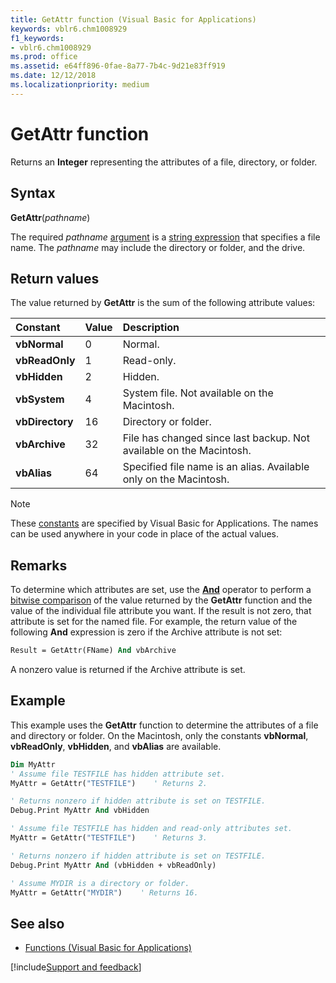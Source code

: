 ```yaml
---
title: GetAttr function (Visual Basic for Applications)
keywords: vblr6.chm1008929
f1_keywords:
- vblr6.chm1008929
ms.prod: office
ms.assetid: e64ff896-0fae-8a77-7b4c-9d21e83ff919
ms.date: 12/12/2018
ms.localizationpriority: medium
---
```



# GetAttr function

Returns an **Integer** representing the attributes of a file, directory, or folder.

## Syntax

**GetAttr**(_pathname_)

The required _pathname_ [argument](../../Glossary/vbe-glossary.md#argument) is a [string expression](../../Glossary/vbe-glossary.md#string-expression) that specifies a file name. The _pathname_ may include the directory or folder, and the drive.

## Return values

The value returned by **GetAttr** is the sum of the following attribute values:

|Constant|Value|Description|
|:-----|:-----|:-----|
|**vbNormal**|0|Normal.|
|**vbReadOnly**|1|Read-only.|
|**vbHidden**|2|Hidden.|
|**vbSystem**|4|System file. Not available on the Macintosh.|
|**vbDirectory**|16|Directory or folder.|
|**vbArchive**|32|File has changed since last backup. Not available on the Macintosh.|
|**vbAlias**|64|Specified file name is an alias. Available only on the Macintosh.|

> [!NOTE] 
> These [constants](../../Glossary/vbe-glossary.md#constant) are specified by Visual Basic for Applications. The names can be used anywhere in your code in place of the actual values.

## Remarks

To determine which attributes are set, use the **[And](and-operator.md)** operator to perform a [bitwise comparison](../../Glossary/vbe-glossary.md#bitwise-comparison) of the value returned by the **GetAttr** function and the value of the individual file attribute you want. If the result is not zero, that attribute is set for the named file. For example, the return value of the following **And** expression is zero if the Archive attribute is not set:

```vb
Result = GetAttr(FName) And vbArchive
```

A nonzero value is returned if the Archive attribute is set.

## Example

This example uses the **GetAttr** function to determine the attributes of a file and directory or folder. On the Macintosh, only the constants **vbNormal**, **vbReadOnly**, **vbHidden**, and **vbAlias** are available.

```vb
Dim MyAttr
' Assume file TESTFILE has hidden attribute set.
MyAttr = GetAttr("TESTFILE")    ' Returns 2.

' Returns nonzero if hidden attribute is set on TESTFILE.
Debug.Print MyAttr And vbHidden    

' Assume file TESTFILE has hidden and read-only attributes set.
MyAttr = GetAttr("TESTFILE")    ' Returns 3.

' Returns nonzero if hidden attribute is set on TESTFILE.
Debug.Print MyAttr And (vbHidden + vbReadOnly)    

' Assume MYDIR is a directory or folder.
MyAttr = GetAttr("MYDIR")    ' Returns 16.

```


## See also

- [Functions (Visual Basic for Applications)](../functions-visual-basic-for-applications.md)

[!include[Support and feedback](~/includes/feedback-boilerplate.md)]
